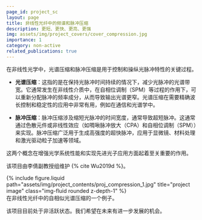 ```yaml
---
page_id: project_sc
layout: page
title: 非线性光纤中的频谱和脉冲压缩
description: 更短、更快、更亮、更强
img: assets/img/project_covers/cover_compression.jpg
importance: 1
category: non-active
related_publications: true
---
```


在非线性光学中，光谱压缩和脉冲压缩是用于控制和操纵光脉冲特性的关键过程。

- **光谱压缩**：这指的是在保持光脉冲时间持续的情况下，减少光脉冲的光谱带宽。它通常发生在非线性介质中，在自相位调制（SPM）等过程的作用下，可以重新分配脉冲的频率成分，从而导致输出光谱更窄。光谱压缩在需要精确波长控制和稳定性的应用中非常有用，例如在通信和光谱学中。

- **脉冲压缩**：脉冲压缩涉及缩短光脉冲的时间宽度，通常导致超短脉冲。这通常通过色散元件或非线性效应（如啁啾脉冲放大（CPA）和自相位调制（SPM））来实现。脉冲压缩广泛用于生成高强度的超快脉冲，应用于显微镜、材料处理和激光驱动粒子加速等领域。

这两个概念在增强光学系统性能和实现先进光子应用方面起着至关重要的作用。

<!-- (Note: this introductory information is summarized by GPT-4o) -->

该项目由李倩副教授组维护 {% cite Wu2019d %}。

<div class="row justify-content-sm-center">
    <div class="col-sm-6 mt-3 mt-md-0">
        {% include figure.liquid path="assets/img/project_contents/proj_compression_1.jpg" title="project image" class="img-fluid rounded z-depth-1" %}
    </div>
</div>
<div class="caption">
    在非线性光纤中的自相似光谱压缩的一个例子。
</div>

该项目目前处于非活跃状态。我们希望在未来有进一步发展的机会。
